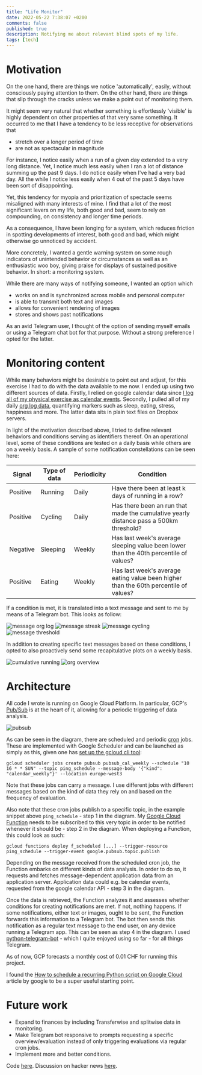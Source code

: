 ```yaml
---
title: "Life Monitor"
date: 2022-05-22 7:38:07 +0200
comments: false
published: true
description: Notifying me about relevant blind spots of my life.
tags: [tech]
---
```


# Motivation

On the one hand, there are things we notice 'automatically', easily, without consciously paying attention to them. On the other hand, there are things that slip through the cracks unless we make a point out of monitoring them.

It might seem very natural that whether something is effortlessly 'visible' is highly dependent on other properties of that very same something. It occurred to me that I have a tendency to be less receptive for observations that

* stretch over a longer period of time
* are not as spectacular in magnitude

For instance, I notice easily when a run of a given day extended to a very long distance. Yet, I notice much less easily when I ran a lot of distance summing up the past 9 days. I do notice easily when I've had a very bad day. All the while I notice less easily when 4 out of the past 5 days have been sort of disappointing.

Yet, this tendency for myopia and prioritization of spectacle seems misaligned with many interests of mine. I find that a lot of the most significant levers on my life, both good and bad, seem to rely on compounding, on consistency and longer time periods.

As a consequence, I have been longing for a system, which reduces friction in spotting developments of interest, both good and bad, which might otherwise go unnoticed by accident.

More concretely, I wanted a gentle warning system on some rough indicators of unintended behavior or circumstances as well as an enthusiastic woo boy, giving praise for displays of sustained positive behavior. In short: a monitoring system.

While there are many ways of notifying someone, I wanted an option which

* works on and is synchronized across mobile and personal computer
* is able to transmit both text and images
* allows for convenient rendering of images
* stores and shows past notifications

As an avid Telegram user, I thought of the option of sending myself emails or using a Telegram chat bot for that purpose. Without a strong preference I opted for the latter.

# Monitoring content

While many behaviors might be desirable to point out and adjust, for this exercise I had to do with the data available to me now. I ended up using two different sources of data. Firstly, I relied on google calendar data since [I log all of my physical exercise as calendar events](https://kevinkle.in/posts/2018-10-21-running-log/). Secondly, I pulled all of my daily [org log data](https://kevinkle.in/posts/2022-02-27-org_journal/), quantifying markers such as sleep, eating, stress, happiness and more. The latter data sits in plain text files on Dropbox servers.

In light of the motivation described above, I tried to define relevant behaviors and conditions serving as identifiers thereof. On an operational level, some of these conditions are tested on a daily basis while others are on a weekly basis. A sample of some notification constellations can be seen here:

| Signal   | Type of data | Periodicity | Condition                                                                              |
|----------|--------------|-------------|----------------------------------------------------------------------------------------|
| Positive | Running      | Daily       | Have there been at least k days of running in a row?                                   |
| Positive | Cycling      | Daily       | Has there been an run that made the cumulative yearly distance pass a 500km threshold? |
| Negative | Sleeping     | Weekly      | Has last week's average sleeping value been lower than the 40th percentile of values?  |
| Positive | Eating       | Weekly      | Has last week's average eating value been higher than the 60th percentile of values?   |

If a condition is met, it is translated into a text message and sent to me by means of a Telegram bot. This looks as follow:

![message org log](/imgs/life-monitor/msg-org.png)
![message streak](/imgs/life-monitor/streak.png)
![message cycling](/imgs/life-monitor/cycling.png)
![message threshold](/imgs/life-monitor/threshold.png)

In addition to creating specific text messages based on these conditions, I opted to also proactively send some recapitulative plots on a weekly basis.

![cumulative running](/imgs/life-monitor/cum-running.png)
![org overview](/imgs/life-monitor/org-overview.png)


# Architecture
All code I wrote is running on Google Cloud Platform. In particular, GCP's [Pub/Sub](https://cloud.google.com/pubsub) is at the heart of it, allowing for a periodic triggering of data analysis.

![pubsub](/imgs/life-monitor/pubsub.png)

As can be seen in the diagram, there are scheduled and periodic [cron](https://en.wikipedia.org/wiki/Cron) jobs. These are implemented with Google Scheduler and can be launched as simply as this, given one has [set up the gcloud cli tool](https://cloud.google.com/sdk/docs/initializing):

```
gcloud scheduler jobs create pubsub pubsub_cal_weekly --schedule "10 16 * * SUN" --topic ping_schedule --message-body '{"kind": "calendar_weekly"}' --location europe-west3
```

Note that these jobs can carry a message. I use different jobs with different messages based on the kind of data they rely on and based on the frequency of evaluation.

Also note that these cron jobs publish to a specific topic, in the example snippet above `ping_schedule` - step 1 in the diagram. My [Google Cloud Function](https://cloud.google.com/functions) needs to be subscribed to this very topic in order to be notified whenever it should be - step 2 in the diagram. When deploying a Function, this could look as such:

```
gcloud functions deploy f_scheduled [...] --trigger-resource ping_schedule --trigger-event google.pubsub.topic.publish
```

Depending on the message received from the scheduled cron job, the Function embarks on different kinds of data analysis. In order to do so, it requests and fetches message-dependent application data from an application server. Application data could e.g. be calendar events, requested from the google calendar API - step 3 in the diagram.

Once the data is retrieved, the Function analyzes it and assesses whether conditions for creating notifications are met. If not, nothing happens. If some notifications, either text or images, ought to be sent, the Function forwards this information to a Telegram bot. The bot then sends this notification as a regular text message to the end user, on any device running a Telegram app. This can be seen as step 4 in the diagram. I used [python-telegram-bot](https://github.com/python-telegram-bot/python-telegram-bot) - which I quite enjoyed using so far - for all things Telegram.

As of now, GCP forecasts a monthly cost of 0.01 CHF for running this project.

I found the [How to schedule a recurring Python script on Google Cloud](https://cloud.google.com/blog/products/application-development/how-to-schedule-a-recurring-python-script-on-gcp) article by google to be a super useful starting point.

# Future work

* Expand to finances by including Transferwise and  splitwise data in monitoring.
* Make Telegram bot responsive to prompts requesting a specific overview/evaluation instead of only triggering evaluations via regular cron jobs.
* Implement more and better conditions.

Code [here](https://github.com/kklein/life-monitor).
Discussion on hacker news [here](https://news.ycombinator.com/item?id=31477851).

